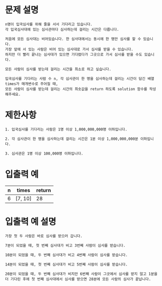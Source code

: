 # 문제 설명
    n명이 입국심사를 위해 줄을 서서 기다리고 있습니다. 
    각 입국심사대에 있는 심사관마다 심사하는데 걸리는 시간은 다릅니다.

    처음에 모든 심사대는 비어있습니다. 한 심사대에서는 동시에 한 명만 심사를 할 수 있습니다. 
    가장 앞에 서 있는 사람은 비어 있는 심사대로 가서 심사를 받을 수 있습니다. 
    하지만 더 빨리 끝나는 심사대가 있으면 기다렸다가 그곳으로 가서 심사를 받을 수도 있습니다.

    모든 사람이 심사를 받는데 걸리는 시간을 최소로 하고 싶습니다.

    입국심사를 기다리는 사람 수 n, 각 심사관이 한 명을 심사하는데 걸리는 시간이 담긴 배열 times가 매개변수로 주어질 때, 
    모든 사람이 심사를 받는데 걸리는 시간의 최솟값을 return 하도록 solution 함수를 작성해주세요.

# 제한사항
    1. 입국심사를 기다리는 사람은 1명 이상 1,000,000,000명 이하입니다.

    2. 각 심사관이 한 명을 심사하는데 걸리는 시간은 1분 이상 1,000,000,000분 이하입니다.

    3. 심사관은 1명 이상 100,000명 이하입니다.

# 입출력 예

n|times|return
---|---|---
6|[7, 10]|28

# 입출력 예 설명
    가장 첫 두 사람은 바로 심사를 받으러 갑니다.

    7분이 되었을 때, 첫 번째 심사대가 비고 3번째 사람이 심사를 받습니다.

    10분이 되었을 때, 두 번째 심사대가 비고 4번째 사람이 심사를 받습니다.

    14분이 되었을 때, 첫 번째 심사대가 비고 5번째 사람이 심사를 받습니다.

    20분이 되었을 때, 두 번째 심사대가 비지만 6번째 사람이 그곳에서 심사를 받지 않고 1분을 더 기다린 후에 첫 번째 심사대에서 심사를 받으면 28분에 모든 사람의 심사가 끝납니다.